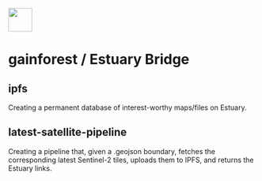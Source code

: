 <img
  src='https://dweb.link/ipfs/bafkreihfkhenj6tpjp7kbgtwf6tdvqgbqb5qmg3wrzfvhaiu652swfuqki'
  height='48'
/>

# gainforest / Estuary Bridge

## ipfs
Creating a permanent database of interest-worthy maps/files on Estuary. 

## latest-satellite-pipeline
Creating a pipeline that, given a .geojson boundary, fetches the corresponding latest Sentinel-2 tiles, uploads them to IPFS, and returns the Estuary links.
